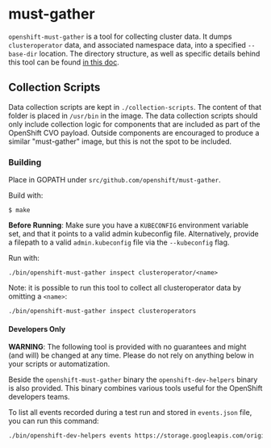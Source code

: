 must-gather
===========

`openshift-must-gather` is a tool for collecting cluster data.
It dumps `clusteroperator` data, and associated namespace data, into a specified `--base-dir` location.
The directory structure, as well as specific details behind this tool can be found [in this doc](https://docs.google.com/document/d/1v975fm3bjVzTPmtWYW0TQB05P3PPWUgG4AFGjD8lmOU/edit#heading=h.xbqgzreoju2s).

## Collection Scripts
Data collection scripts are kept in `./collection-scripts`.  The content of that folder is placed in `/usr/bin` in the image.
The data collection scripts should only include collection logic for components that are included as part of the OpenShift
CVO payload.  Outside components are encouraged to produce a similar "must-gather" image, but this is not the spot to be
included. 

### Building

Place in GOPATH under `src/github.com/openshift/must-gather`.

Build with:
```
$ make
```

**Before Running**: Make sure you have a `KUBECONFIG` environment variable set, and that it points to a valid admin kubeconfig file.
Alternatively, provide a filepath to a valid `admin.kubeconfig` file via the `--kubeconfig` flag.

Run with:
```
./bin/openshift-must-gather inspect clusteroperator/<name>
```

Note: it is possible to run this tool to collect all clusteroperator data by omitting a `<name>`:

```
./bin/openshift-must-gather inspect clusteroperators
```

#### Developers Only

**WARNING**: The following tool is provided with no guarantees and might (and will) be changed at any time. Please do not rely on anything below in your scripts or automatization.

Beside the `openshift-must-gather` binary the `openshift-dev-helpers` binary is also provided. This binary combines various
tools useful for the OpenShift developers teams. 

To list all events recorded during a test run and stored in `events.json` file, you can run this command:
```bash
./bin/openshift-dev-helpers events https://storage.googleapis.com/origin-ci-test/pr-logs/.../artifacts/e2e-aws/events.json --component=openshift-apiserver-operator
```
